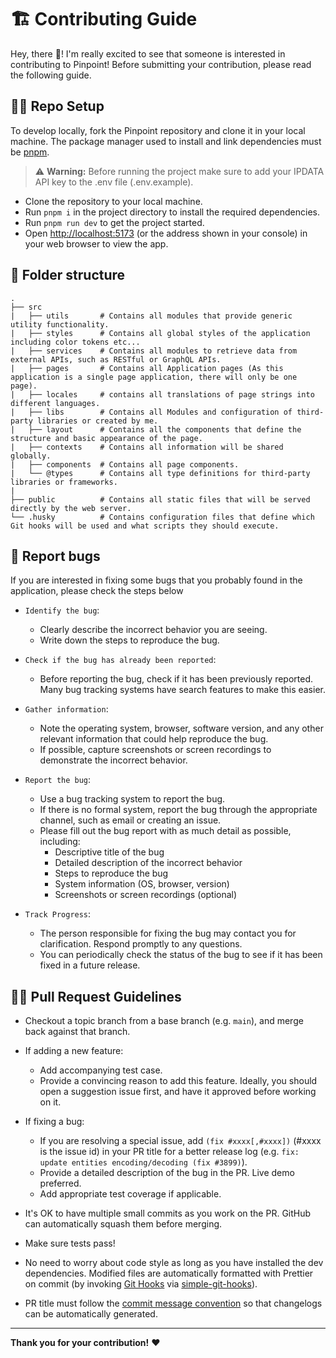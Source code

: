 
# :building_construction: Contributing Guide

Hey, there :wave:! I'm really excited to see that someone is interested in contributing to Pinpoint! Before submitting your contribution, please read the following guide.

## :man_technologist: Repo Setup

To develop locally, fork the Pinpoint repository and clone it in your local machine. The package manager used to install and link dependencies must be [pnpm](https://pnpm.io/).

> :warning: **Warning:** Before running the project make sure to add your IPDATA API key to the .env file (.env.example).

- Clone the repository to your local machine.
- Run `pnpm i` in the project directory to install the required dependencies.
- Run `pnpm run dev` to get the project started.
- Open [http://localhost:5173](http://localhost:5173) (or the address shown in your console) in your web browser to view the app.

## :file_folder: Folder structure

```
.
├── src
|   ├── utils       # Contains all modules that provide generic utility functionality.
|   ├── styles      # Contains all global styles of the application including color tokens etc...
|   ├── services    # Contains all modules to retrieve data from external APIs, such as RESTful or GraphQL APIs.
|   ├── pages       # Contains all Application pages (As this application is a single page application, there will only be one page).
|   ├── locales     # contains all translations of page strings into different languages.
|   ├── libs        # Contains all Modules and configuration of third-party libraries or created by me.
|   ├── layout      # Contains all the components that define the structure and basic appearance of the page.
|   ├── contexts    # Contains all information will be shared globally.
|   ├── components  # Contains all page components. 
|   └── @types      # Contains all type definitions for third-party libraries or frameworks.
|
├── public          # Contains all static files that will be served directly by the web server.
└── .husky          # Contains configuration files that define which Git hooks will be used and what scripts they should execute.
```

## :bug: Report bugs

If you are interested in fixing some bugs that you probably found in the application, please check the steps below

- `Identify the bug`:

     - Clearly describe the incorrect behavior you are seeing.
     - Write down the steps to reproduce the bug.

- `Check if the bug has already been reported`:

     - Before reporting the bug, check if it has been previously reported. Many bug tracking systems have search features to make this easier.

- `Gather information`:

     - Note the operating system, browser, software version, and any other relevant information that could help reproduce the bug.
     - If possible, capture screenshots or screen recordings to demonstrate the incorrect behavior.

- `Report the bug`:

     - Use a bug tracking system to report the bug.
     - If there is no formal system, report the bug through the appropriate channel, such as email or creating an issue.
     - Please fill out the bug report with as much detail as possible, including:
         - Descriptive title of the bug
         - Detailed description of the incorrect behavior
         - Steps to reproduce the bug
         - System information (OS, browser, version)
         - Screenshots or screen recordings (optional)

- `Track Progress`:

     - The person responsible for fixing the bug may contact you for clarification. Respond promptly to any questions.
     - You can periodically check the status of the bug to see if it has been fixed in a future release.

## :construction_worker_man: Pull Request Guidelines

- Checkout a topic branch from a base branch (e.g. `main`), and merge back against that branch.

- If adding a new feature:
	- Add accompanying test case.
	- Provide a convincing reason to add this feature. Ideally, you should open a suggestion issue first, and have it approved before working on it.

- If fixing a bug:

  - If you are resolving a special issue, add `(fix #xxxx[,#xxxx])` (#xxxx is the issue id) in your PR title for a better release log (e.g. `fix: update entities encoding/decoding (fix #3899)`).
  - Provide a detailed description of the bug in the PR. Live demo preferred.
  - Add appropriate test coverage if applicable.

- It's OK to have multiple small commits as you work on the PR. GitHub can automatically squash them before merging.

- Make sure tests pass!

- No need to worry about code style as long as you have installed the dev dependencies. Modified files are automatically formatted with Prettier on commit (by invoking [Git Hooks](https://git-scm.com/docs/githooks) via [simple-git-hooks](https://github.com/toplenboren/simple-git-hooks)).

- PR title must follow the [commit message convention](./.github/commit-convention.md) so that changelogs can be automatically generated.

---

**Thank you for your contribution!** :heart:

